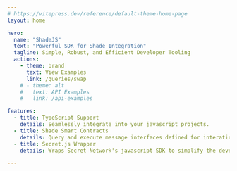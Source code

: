 ```yaml
---
# https://vitepress.dev/reference/default-theme-home-page
layout: home

hero:
  name: "ShadeJS"
  text: "Powerful SDK for Shade Integration"
  tagline: Simple, Robust, and Efficient Developer Tooling
  actions:
    - theme: brand
      text: View Examples
      link: /queries/swap
    # - theme: alt
    #   text: API Examples
    #   link: /api-examples

features:
  - title: TypeScript Support
    details: Seamlessly integrate into your javascript projects.
  - title: Shade Smart Contracts
    details: Query and execute message interfaces defined for interating with Shade Protocol
  - title: Secret.js Wrapper
    details: Wraps Secret Network's javascript SDK to simplify the developer experience

---
```


